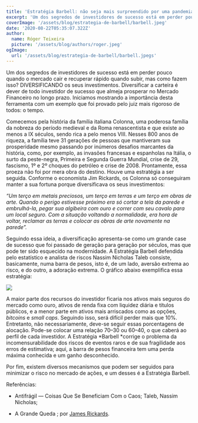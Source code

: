 ```yaml
---
title: 'Estratégia Barbell: não seja mais surpreendido por uma pandemia'
excerpt: 'Um dos segredos de investidores de sucesso está em perder pouco quando o mercado cair e recuperar rápido quando subir, mas como fazem isso? DIVERSIFICANDO os seus investimentos. Diversificar a carteira é dever de todo investidor de sucesso que almeja prosperar no Mercado Financeiro no longo prazo. Iniciamos mostrando a importância desta ferramenta com um exemplo que foi provado pelo juiz mais rigoroso de todos: o tempo.'
coverImage: '/assets/blog/estrategia-de-barbell/barbell.jpeg'
date: '2020-08-22T05:35:07.322Z'
author:
  name: Róger Teixeira
  picture: '/assets/blog/authors/roger.jpeg'
ogImage:
  url: '/assets/blog/estrategia-de-barbell/barbell.jpegs'
---
```


Um dos segredos de investidores de sucesso está em perder pouco quando o mercado cair e recuperar rápido quando subir, mas como fazem isso? DIVERSIFICANDO os seus investimentos. Diversificar a carteira é dever de todo investidor de sucesso que almeja prosperar no Mercado Financeiro no longo prazo. Iniciamos mostrando a importância desta ferramenta com um exemplo que foi provado pelo juiz mais rigoroso de todos: o tempo.

Comecemos pela história da família italiana Colonna, uma poderosa família da nobreza do período medieval e da Roma renascentista e que existe ao menos a IX séculos, sendo rica a pelo menos VIII. Nesses 800 anos de riqueza, a família teve 31 gerações de pessoas que mantiveram sua prosperidade mesmo passando por inúmeros desafios marcantes da história, como, por exemplo, as invasões francesas e espanholas na Itália, o surto da peste-negra, Primeira e Segunda Guerra Mundial, crise de 29, fascismo, 1º e 2º choques do petróleo e crise de 2008. Prontamente, essa proeza não foi por mera obra do destino. Houve uma estratégia a ser seguida. Conforme o economista Jim Rickards, os Colonna só conseguiram manter a sua fortuna porque diversificava os seus investimentos:

*“Um terço em metais preciosos, um terço em terras e um terço em obras de arte. Quando o perigo estivesse próximo era só cortar a tela da parede e embrulhá-la, pegar sua algibeira com ouro e correr com seu cavalo para um local seguro. Com a situação voltando a normalidade, era hora de voltar, reclamar as terras e colocar as obras de arte novamente na parede”.*

Seguindo essa ideia, a diversificação apresenta-se como um grande case de sucesso que foi passado de geração para geração por séculos, mas que pode ter sido esquecido na modernidade. A Estratégia Barbell defendida pelo estatístico e analista de riscos Nassim Nicholas Taleb consiste, basicamente, numa barra de pesos, isto é, de um lado, aversão extrema ao risco, e do outro, a adoração extrema. O gráfico abaixo exemplifica essa estratégia:

![](https://cdn-images-1.medium.com/max/2000/1*AWFh-dn3GCaa17WY1rp4SA.png)

A maior parte dos recursos do investidor ficaria nos ativos mais seguros do mercado como ouro, ativos de renda fixa com liquidez diária e títulos públicos, e a menor parte em ativos mais arriscados como as opções, *bitcoins* e *small caps*. Seguindo isso, será difícil perder mais que 10%. Entretanto, não necessariamente, deve-se seguir essas porcentagens de alocação. Pode-se colocar uma relação 70–30 ou 60–40, o que caberá ao perfil de cada investidor. A Estratégia *Barbell *corrige o problema da incomensurabilidade dos riscos de eventos raros e de sua fragilidade aos erros de estimativa; aqui, a barra de pesos financeira tem uma perda máxima conhecida e um ganho desconhecido.

Por fim, existem diversos mecanismos que podem ser seguidos para minimizar o risco no mercado de ações, e um desses é a Estratégia Barbell.

Referências:

* Antifrágil — Coisas Que Se Beneficiam Com o Caos; Taleb, Nassim Nicholas;

* A Grande Queda ; por [James Rickards](https://www.amazon.com.br/s/ref=dp_byline_sr_book_1?ie=UTF8&field-author=James+Rickards&text=James+Rickards&sort=relevancerank&search-alias=stripbooks).
